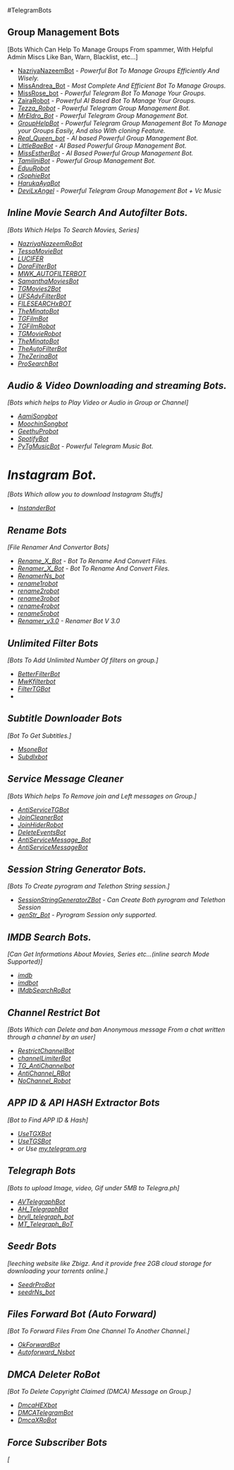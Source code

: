 #TelegramBots

## Group Management Bots
[Bots Which Can Help To Manage Groups From spammer, With Helpful Admin Miscs Like Ban, Warn, Blacklist, etc...]

- [NazriyaNazeemBot](https://t.me/NazriyaNazeemBot) - <i>Powerful Bot To Manage Groups Efficiently And Wisely.</i>
- [MissAndrea_Bot](https://t.me/MissAndrea_Bot) - <i>Most Complete And Efficient Bot To Manage Groups.</i>
- [MissRose_bot](https://t.me/MissRose_bot) - <i>Powerful Telegram Bot To Manage Your Groups.</i>
- [ZairaRobot](https://t.me/ZairaRobot) - <i>Powerful AI Based Bot To Manage Your Groups. 
- [Tezza_Robot](https://t.me/tezza_Robot) - <i>Powerful Telegram Group Management Bot.</i> 
- [MrEldro_Bot](https://t.me/MrEldro_Bot) - <i>Powerful Telegram Group Management Bot.</i>
- [GroupHelpBot](https://t.me/GroupHelpBot) - <i> Powerful Telegram Group Management Bot To Manage your Groups Easily, And also With cloning Feature. 
- [Real_Queen_bot](https://t.me/Real_Queen_bot) - <i>AI based Powerful Group Management Bot.</i>
- [LittleBaeBot](https://t.me/LittleBaeBot) - <i>AI Based Powerful Group Management Bot.</i>
- [MissEstherBot](https://t.me/MissEstherBot) - <i>AI Based Powerful Group Management Bot.</i>
- [TamiliniBot](https://t.me/TamiliniBot) - <i>Powerful Group Management Bot.</i>
- [EduuRobot](https://t.me/EduuRobot) 
- [rSophieBot](https://t.me/rSophieBot) 
- [HarukaAyaBot](https://t.me/HarukaAyaBot) 
- [DeviLxAngel](https://t.me/DevilxAngeLBot) - <i>Powerful Telegram Group Management Bot + Vc Music</i>
  
## Inline Movie Search And Autofilter Bots. 
[Bots Which Helps To Search Movies, Series] 
  
- [NazriyaNazeemRoBot](https://t.me/NazriyaNazeemRoBot)
- [TessaMovieBot](https://t.me/TessaMovieBot) 
- [LUCIFER](https://t.me/CC_autobot)
- [DoraFilterBot](https://t.me/DoraFilterBot) 
- [MWK_AUTOFILTERBOT](https://t.me/MWK_AUTOFILTERBOT) 
- [SamanthaMoviesBot](https://t.me/SamanthaMoviesBot) 
- [TGMovies2Bot](https://t.me/TGMovies2Bot) 
- [UFSAdvFilterBot](https://t.me/UFSAdvFilterBot) 
- [FILESEARCHxBOT](https://t.me/FILESEARCHxBOT) 
- [TheMinatoBot](https://t.me/TheMinatoBot) 
- [TGFilmBot](https://t.me/TGFilmBot) 
- [TGFilmRobot](https://t.me/TGFilmRobot) 
- [TGMovieRobot](https://t.me/TGMovieRobot) 
- [TheMinatoBot](https://t.me/TheMinatoBot) 
- [TheAutoFilterBot](https://t.me/TheAutoFilterBot) 
- [TheZerinaBot](https://t.me/TheZerinaBot) 
- [ProSearchBot](https://t.me/ProSearchBot) 

## Audio & Video Downloading and streaming Bots.
[Bots which helps to Play Video or Audio in Group or Channel]

- [AamiSongbot](https://t.me/Aami_song_bot)
- [MoochinSongbot](https://t.me/MoochinSongbot)
- [GeethuProbot](https://t.me/Geethu_Pro_bot)
- [SpotifyBot](https://t.me/Spoti_Unoff_bot)
- [PyTgMusicBot](https://t.me/Pytgs_MusicBot) - <i>Powerful Telegram Music Bot.</i>


# Instagram Bot.
[Bots Which allow you to download Instagram Stuffs]

- [InstanderBot](https://t.me/Instander_unoffi_bot)
  
## Rename Bots
[File Renamer And Convertor Bots] 
  
- [Rename_X_Bot](https:/t.me/Rename_X_Bot) - <i>Bot To Rename And Convert Files.</i>
- [Renamer_X_Bot](https:/t.me/Renamer_X_Bot) - <i>Bot To Rename And Convert Files.</i>
- [RenamerNs_bot](https://t.me/RenamerNs_bot) 
- [rename1robot](https://t.me/rename1robot) 
- [rename2robot](https://t.me/rename2robot) 
- [rename3robot](https://t.me/rename3robot) 
- [rename4robot](https://t.me/rename4robot) 
- [rename5robot](https://t.me/rename5robot)
- [Renamer_v3.0](https://t.me/Re_nameXbot) - <i>Renamer Bot V 3.0 </i>
 
 ## Unlimited Filter Bots
 [Bots To Add Unlimited Number Of filters on group.]
 
- [BetterFilterBot](https://t.me/BetterFilterBot) 
- [MwKfilterbot](https://t.me/MwKfilterbot) 
- [FilterTGBot](https://t.me/FilterTGBot) 
- 
 
 
## Subtitle Downloader Bots
[Bot To Get Subtitles.] 

- [MsoneBot](https://t.me/MsoneBot)
- [Subdlxbot](https://t.me/Subdlxbot) 
 
 
## Service Message Cleaner 
[Bots Which helps To Remove join and Left messages on Group.]
 
- [AntiServiceTGBot](https://t.me/AntiServiceTGBot) 
- [JoinCleanerBot](https://t.me/JoinCleanerBot) 
- [JoinHiderRobot](https://t.me/JoinHiderRobot) 
- [DeleteEventsBot](https://t.me/DeleteEventsBot) 
- [AntiServiceMessage_Bot](https://t.me/AntiServiceMessage_Bot) 
- [AntiServiceMessageBot](https://t.me/AntiServiceMessageBot) 

## Session String Generator Bots. 
[Bots To Create pyrogram and Telethon String session.]
 
- [SessionStringGeneratorZBot](https://t.me/SessionStringGeneratorZBot) - <i> Can Create Both pyrogram and Telethon Session</i>
- [genStr_Bot](https://t.me/genStr_Bot) - <i> Pyrogram Session only supported.</i>

 
## IMDB Search Bots. 
[Can Get Informations About Movies, Series etc...(inline search Mode Supported)]

- [imdb](https://t.me/imdb) 
- [imdbot](https://t.me/imdbot) 
- [IMdbSearchRoBot](https://t.me/IMdbSearchRoBot) 

 
## Channel Restrict Bot
[Bots Which can Delete and ban Anonymous message From a chat written through a channel by an user] 
 
- [RestrictChannelBot](https://t.me/RestrictChannelBot) 
- [channelLimiterBot](https://t.me/channelLimiterBot) 
- [TG_AntiChannelbot](https://t.me/TG_AntiChannelbot) 
- [AntiChannel_RBot](https://t.me/AntiChannel_RBot) 
- [NoChannel_Robot](https://t.me/NoChannel_Robot) 

 
## APP ID & API HASH Extractor Bots
[Bot to Find APP ID & Hash] 
- [UseTGXBot](https://t.me/UseTGXBot) 
- [UseTGSBot](https://t.me/UseTGSBot) 
- or Use [my.telegram.org](https://my.telegram.org/apps)


## Telegraph Bots
[Bots to upload Image, video, Gif under 5MB to Telegra.ph]

- [AVTelegraphBot](https://t.me/AVTelegraphBot)
- [AH_TelegraphBot](https://t.me/AH_TelegraphBot)
- [bryll_telegraph_bot](https://t.me/bryll_telegraph_bot)
- [MT_Telegraph_BoT](https://t.me/MT_Telegraph_BoT)


## Seedr Bots
[leeching website like Zbigz. And it provide free 2GB cloud storage for downloading your torrents online.]

- [SeedrProBot](https://t.me/SeedrProBot)
- [seedrNs_bot](https://t.me/seedrNs_bot)


## Files Forward Bot (Auto Forward)
[Bot To Forward Files From One Channel To Another Channel.] 

- [OkForwardBot](https://t.me/OkForwardBot) 
- [Autoforward_Nsbot](https://t.me/Autoforward_Nsbot) 


## DMCA Deleter RoBot
[Bot To Delete Copyright Claimed (DMCA) Message on Group.]

- [DmcaHEXbot](https://t.me/DmcaHEXbot)
- [DMCATelegramBot](https://t.me/DMCATelegramBot)
- [DmcaXRoBot](https://t.me/DmcaXRoBot)


## Force Subscriber Bots
[

